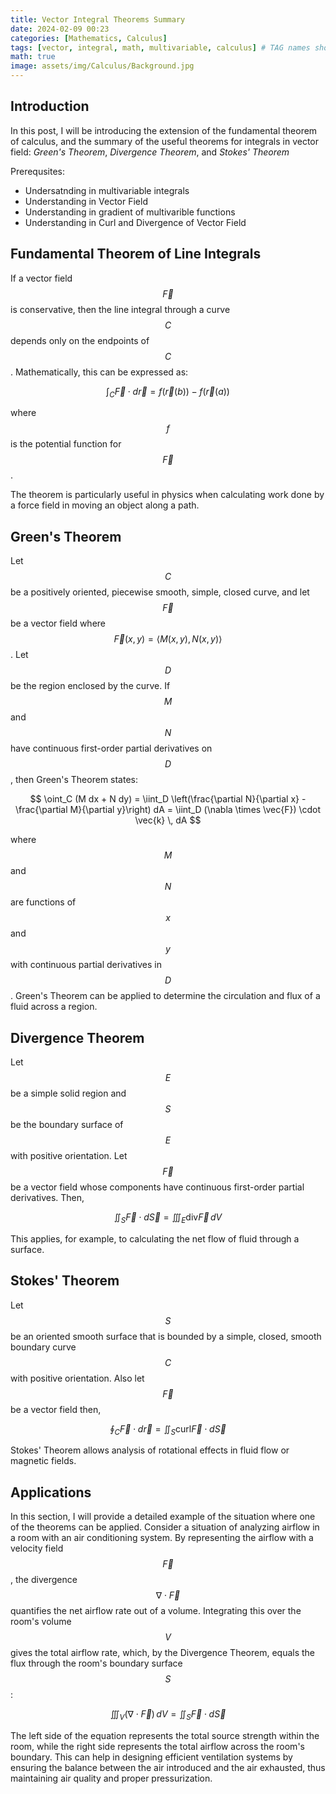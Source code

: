 ```yaml
---
title: Vector Integral Theorems Summary
date: 2024-02-09 00:23
categories: [Mathematics, Calculus]
tags: [vector, integral, math, multivariable, calculus] # TAG names should always be lowercase
math: true
image: assets/img/Calculus/Background.jpg
---
```


## Introduction

In this post, I will be introducing the extension of the fundamental theorem of calculus, and the summary of the useful theorems for integrals in vector field: _Green's Theorem_, _Divergence Theorem_, and _Stokes' Theorem_

Prerequsites:

- Undersatnding in multivariable integrals
- Understanding in Vector Field
- Understanding in gradient of multivarible functions
- Understanding in Curl and Divergence of Vector Field

## Fundamental Theorem of Line Integrals

If a vector field $$\vec{F} $$ is conservative, then the line integral through a curve $$C$$ depends only on the endpoints of $$C$$. Mathematically, this can be expressed as:

$$
\int_C \vec{F} \cdot d\vec{r} = f(\vec{r}(b)) - f(\vec{r}(a))
$$

where $$ f $$ is the potential function for $$ \vec{F} $$.

The theorem is particularly useful in physics when calculating work done by a force field in moving an object along a path.

## Green's Theorem

Let $$ C $$ be a positively oriented, piecewise smooth, simple, closed curve, and let $$ \vec{F} $$ be a vector field where $$ \vec{F}(x, y) = \langle M(x, y), N(x, y) \rangle $$. Let $$ D $$ be the region enclosed by the curve. If $$ M $$ and $$ N $$ have continuous first-order partial derivatives on $$ D $$, then Green's Theorem states:

$$
\oint_C (M dx + N dy) = \iint_D \left(\frac{\partial N}{\partial x} - \frac{\partial M}{\partial y}\right) dA = \iint_D (\nabla \times \vec{F}) \cdot \vec{k} \, dA
$$

where $$ M $$ and $$ N $$ are functions of $$ x $$ and $$ y $$ with continuous partial derivatives in $$ D $$. Green's Theorem can be applied to determine the circulation and flux of a fluid across a region.

## Divergence Theorem

Let $$ E $$ be a simple solid region and $$ S $$ be the boundary surface of $$ E $$ with positive orientation. Let $$ \vec{F} $$ be a vector field whose components have continuous first-order partial derivatives. Then,

$$
\iint_{S} \vec{F} \cdot d\vec{S} = \iiint_{E} \text{div} \vec{F} \, dV
$$

This applies, for example, to calculating the net flow of fluid through a surface.

## Stokes' Theorem

Let $$ S $$ be an oriented smooth surface that is bounded by a simple, closed, smooth boundary curve $$ C $$ with positive orientation. Also let $$ \vec{F} $$ be a vector field then,

$$
\oint_{C} \vec{F} \cdot d\vec{r} = \iint_{S} \text{curl} \vec{F} \cdot d\vec{S}
$$

Stokes' Theorem allows analysis of rotational effects in fluid flow or magnetic fields.

## Applications

In this section, I will provide a detailed example of the situation where one of the theorems can be applied. Consider a situation of analyzing airflow in a room with an air conditioning system. By representing the airflow with a velocity field $$ \vec{F} $$, the divergence $$ \nabla \cdot \vec{F} $$ quantifies the net airflow rate out of a volume. Integrating this over the room's volume $$ V $$ gives the total airflow rate, which, by the Divergence Theorem, equals the flux through the room's boundary surface $$ S $$:

$$
\iiint_{V} (\nabla \cdot \vec{F}) \, dV = \iint_{S} \vec{F} \cdot d\vec{S}
$$

The left side of the equation represents the total source strength within the room, while the right side represents the total airflow across the room's boundary. This can help in designing efficient ventilation systems by ensuring the balance between the air introduced and the air exhausted, thus maintaining air quality and proper pressurization.
